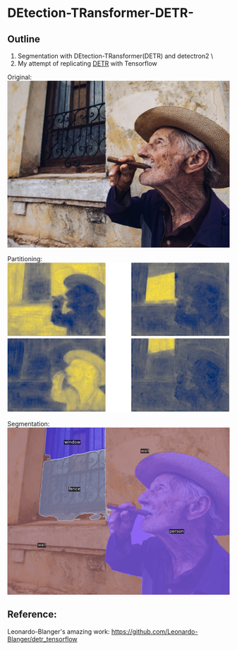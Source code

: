 # DEtection-TRansformer-DETR-

## Outline
1. Segmentation with DEtection-TRansformer(DETR) and detectron2 \
2. My attempt of replicating [DETR](https://github.com/facebookresearch/detr) with Tensorflow

Original: \
![Original](https://github.com/kwdaisuke/DEtection-TRansformer-DETR-/blob/main/Images/portrait-5378357_1920.jpg)

Partitioning: \
![Partitioning](https://github.com/kwdaisuke/DEtection-TRansformer-DETR-/blob/main/Images/Partitioning.png)


Segmentation: \
![Segmentation](https://github.com/kwdaisuke/DEtection-TRansformer-DETR-/blob/main/Images/Segmentation.png)



## Reference: 
Leonardo-Blanger's amazing work:
https://github.com/Leonardo-Blanger/detr_tensorflow
